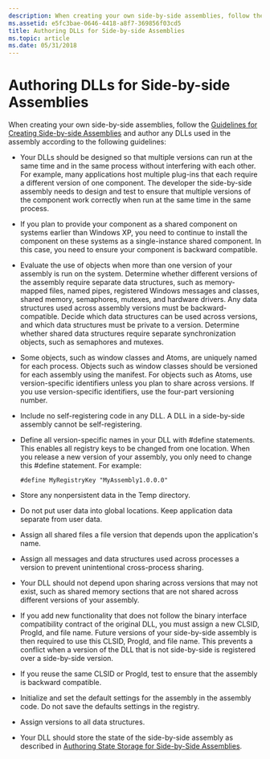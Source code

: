 ```yaml
---
description: When creating your own side-by-side assemblies, follow the Guidelines for Creating Side-by-side Assemblies.
ms.assetid: e5fc3bae-0646-4418-a8f7-369856f03cd5
title: Authoring DLLs for Side-by-side Assemblies
ms.topic: article
ms.date: 05/31/2018
---
```


# Authoring DLLs for Side-by-side Assemblies

When creating your own side-by-side assemblies, follow the [Guidelines for Creating Side-by-side Assemblies](guidelines-for-creating-side-by-side-assemblies.md) and author any DLLs used in the assembly according to the following guidelines:

-   Your DLLs should be designed so that multiple versions can run at the same time and in the same process without interfering with each other. For example, many applications host multiple plug-ins that each require a different version of one component. The developer the side-by-side assembly needs to design and test to ensure that multiple versions of the component work correctly when run at the same time in the same process.

-   If you plan to provide your component as a shared component on systems earlier than Windows XP, you need to continue to install the component on these systems as a single-instance shared component. In this case, you need to ensure your component is backward compatible.

-   Evaluate the use of objects when more than one version of your assembly is run on the system. Determine whether different versions of the assembly require separate data structures, such as memory-mapped files, named pipes, registered Windows messages and classes, shared memory, semaphores, mutexes, and hardware drivers. Any data structures used across assembly versions must be backward-compatible. Decide which data structures can be used across versions, and which data structures must be private to a version. Determine whether shared data structures require separate synchronization objects, such as semaphores and mutexes.

-   Some objects, such as window classes and Atoms, are uniquely named for each process. Objects such as window classes should be versioned for each assembly using the manifest. For objects such as Atoms, use version-specific identifiers unless you plan to share across versions. If you use version-specific identifiers, use the four-part versioning number.

-   Include no self-registering code in any DLL. A DLL in a side-by-side assembly cannot be self-registering.

-   Define all version-specific names in your DLL with \#define statements. This enables all registry keys to be changed from one location. When you release a new version of your assembly, you only need to change this \#define statement. For example:

    `#define MyRegistryKey "MyAssembly1.0.0.0"`

-   Store any nonpersistent data in the Temp directory.

-   Do not put user data into global locations. Keep application data separate from user data.

-   Assign all shared files a file version that depends upon the application's name.

-   Assign all messages and data structures used across processes a version to prevent unintentional cross-process sharing.

-   Your DLL should not depend upon sharing across versions that may not exist, such as shared memory sections that are not shared across different versions of your assembly.

-   If you add new functionality that does not follow the binary interface compatibility contract of the original DLL, you must assign a new CLSID, ProgId, and file name. Future versions of your side-by-side assembly is then required to use this CLSID, ProgId, and file name. This prevents a conflict when a version of the DLL that is not side-by-side is registered over a side-by-side version.

-   If you reuse the same CLSID or ProgId, test to ensure that the assembly is backward compatible.

-   Initialize and set the default settings for the assembly in the assembly code. Do not save the defaults settings in the registry.

-   Assign versions to all data structures.

-   Your DLL should store the state of the side-by-side assembly as described in [Authoring State Storage for Side-by-Side Assemblies](authoring-state-storage-for-side-by-side-assemblies.md).

 

 



